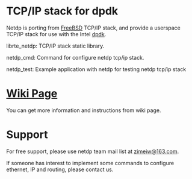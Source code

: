 TCP/IP stack for dpdk
=====

Netdp is porting from [FreeBSD](http://freebsd.org) TCP/IP stack, and provide a userspace TCP/IP stack for use with the Intel [dpdk](http://dpdk.org/). 

librte_netdp: TCP/IP stack static library.
 
netdp_cmd: Command for configure netdp tcp/ip stack.
 
netdp_test: Example application with netdp for testing netdp tcp/ip stack

[Wiki Page](https://github.com/dpdk-net/netdp/wiki)
=====

You can get more information and instructions from wiki page.

Support
=====
For free support, please use netdp team mail list at zimeiw@163.com.

If someone has interest to implement some commands to configure ethernet, IP and routing, please contact us.
